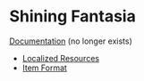 # Shining Fantasia

[Documentation](https://gitlab.com/Velyn/ShiningFantasia/-/wikis/home) (no longer exists)

* [Localized Resources](https://docs.google.com/spreadsheets/d/e/2PACX-1vSEQyA73G9Lq5ZG_IwW0kP6t3TkMtV7RZqyWkGp82gS5tgTGstzQUpueKHIChzoAkl4acwoEWA7CIXl/pubhtml)
* [Item Format](https://docs.google.com/spreadsheets/d/e/2PACX-1vQCnOdHlPKCl9w5jZc35ukG6qgbFxQZhK6Slkmz49iJxZ_ithtVTm4c1xWb4NdBRbxd8ddZtuod1e1-/pubhtml)
